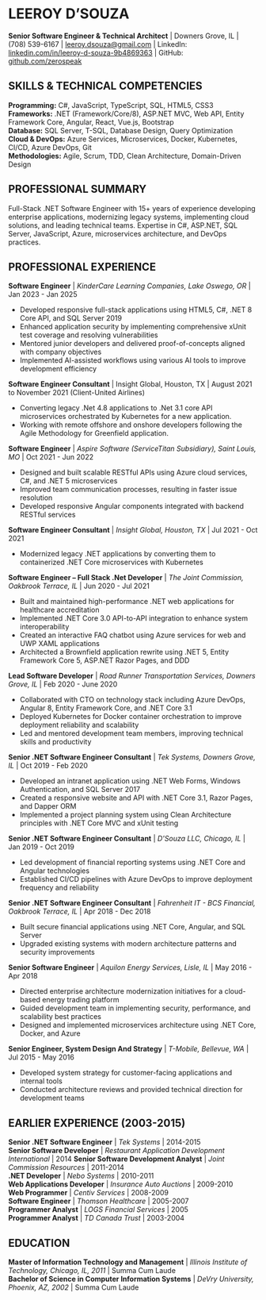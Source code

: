 # LEEROY D’SOUZA

**Senior Software Engineer & Technical Architect** | Downers Grove, IL | (708) 539-6167 | [leeroy.dsouza@gmail.com](mailto:leeroy.dsouza@gmail.com) | LinkedIn: [linkedin.com/in/leeroy-d-souza-9b4869363](linkedin.com/in/leeroy-d-souza-9b4869363) | GitHub: [github.com/zerospeak](https://github.com/zerospeak)

## SKILLS & TECHNICAL COMPETENCIES

**Programming:** C#, JavaScript, TypeScript, SQL, HTML5, CSS3  
**Frameworks:** .NET (Framework/Core/8), ASP.NET MVC, Web API, Entity Framework Core, Angular, React, Vue.js, Bootstrap  
**Database:** SQL Server, T-SQL, Database Design, Query Optimization  
**Cloud & DevOps:** Azure Services, Microservices, Docker, Kubernetes, CI/CD, Azure DevOps, Git  
**Methodologies:** Agile, Scrum, TDD, Clean Architecture, Domain-Driven Design

## PROFESSIONAL SUMMARY

Full-Stack .NET Software Engineer with 15+ years of experience developing enterprise applications, modernizing legacy systems, implementing cloud solutions, and leading technical teams. Expertise in C#, ASP.NET, SQL Server, JavaScript, Azure, microservices architecture, and DevOps practices.

## PROFESSIONAL EXPERIENCE

**Software Engineer** | _KinderCare Learning Companies, Lake Oswego, OR_ | Jan 2023 - Jan 2025

- Developed responsive full-stack applications using HTML5, C#, .NET 8 Core API, and SQL Server 2019
- Enhanced application security by implementing comprehensive xUnit test coverage and resolving vulnerabilities
- Mentored junior developers and delivered proof-of-concepts aligned with company objectives
- Implemented AI-assisted workflows using various AI tools to improve development efficiency

**Software Engineer Consultant** | Insight Global, Houston, TX | August 2021 to November 2021 (Client-United Airlines)

-	Converting legacy .Net 4.8 applications to .Net 3.1 core API microservices orchestrated by Kubernetes for a new application.
-	Working with remote offshore and onshore developers following the Agile Methodology for Greenfield application.

**Software Engineer** | _Aspire Software (ServiceTitan Subsidiary), Saint Louis, MO_ | Oct 2021 - Jun 2022

- Designed and built scalable RESTful APIs using Azure cloud services, C#, and .NET 5 microservices
- Improved team communication processes, resulting in faster issue resolution
- Developed responsive Angular components integrated with backend RESTful services

**Software Engineer Consultant** | _Insight Global, Houston, TX_ | Jul 2021 - Oct 2021

- Modernized legacy .NET applications by converting them to containerized .NET Core microservices with Kubernetes

**Software Engineer – Full Stack .Net Developer** | _The Joint Commission, Oakbrook Terrace, IL_ | Jun 2020 - Jul 2021

- Built and maintained high-performance .NET web applications for healthcare accreditation
- Implemented .NET Core 3.0 API-to-API integration to enhance system interoperability
- Created an interactive FAQ chatbot using Azure services for web and UWP XAML applications
- Architected a Brownfield application rewrite using .NET 5, Entity Framework Core 5, ASP.NET Razor Pages, and DDD

**Lead Software Developer** | _Road Runner Transportation Services, Downers Grove, IL_ | Feb 2020 - June 2020

- Collaborated with CTO on technology stack including Azure DevOps, Angular 8, Entity Framework Core, and .NET Core 3.1
- Deployed Kubernetes for Docker container orchestration to improve deployment reliability and scalability
- Led and mentored development team members, improving technical skills and productivity

**Senior .NET Software Engineer Consultant** | _Tek Systems, Downers Grove, IL_ | Oct 2019 - Feb 2020

- Developed an intranet application using .NET Web Forms, Windows Authentication, and SQL Server 2017
- Created a responsive website and API with .NET Core 3.1, Razor Pages, and Dapper ORM
- Implemented a project planning system using Clean Architecture principles with .NET Core MVC and xUnit testing

**Senior .NET Software Engineer Consultant** | _D'Souza LLC, Chicago, IL_ | Jan 2019 - Oct 2019

- Led development of financial reporting systems using .NET Core and Angular technologies
- Established CI/CD pipelines with Azure DevOps to improve deployment frequency and reliability

**Senior .NET Software Engineer Consultant** | _Fahrenheit IT - BCS Financial, Oakbrook Terrace, IL_ | Apr 2018 - Dec 2018

- Built secure financial applications using .NET Core, Angular, and SQL Server
- Upgraded existing systems with modern architecture patterns and security improvements

**Senior Software Engineer** | _Aquilon Energy Services, Lisle, IL_ | May 2016 - Apr 2018

- Directed enterprise architecture modernization initiatives for a cloud-based energy trading platform
- Guided development team in implementing security, performance, and scalability best practices
- Designed and implemented microservices architecture using .NET Core, Docker, and Azure

**Senior Engineer, System Design And Strategy** | _T-Mobile, Bellevue, WA_ | Jul 2015 - May 2016

- Developed system strategy for customer-facing applications and internal tools
- Conducted architecture reviews and provided technical direction for development teams

## EARLIER EXPERIENCE (2003-2015)

**Senior .NET Software Engineer** | _Tek Systems_ | 2014-2015  
**Senior Software Developer** | _Restaurant Application Development International_ | 2014 **Senior Software Development Analyst** | _Joint Commission Resources_ | 2011-2014  
**.NET Developer** | _Nebo Systems_ | 2010-2011  
**Web Applications Developer** | _Insurance Auto Auctions_ | 2009-2010  
**Web Programmer** | _Centiv Services_ | 2008-2009  
**Software Engineer** | _Thomson Healthcare_ | 2005-2007  
**Programmer Analyst** | _LOGS Financial Services_ | 2005  
**Programmer Analyst** | _TD Canada Trust_ | 2003-2004

## EDUCATION

**Master of Information Technology and Management** | _Illinois Institute of Technology, Chicago, IL, 2011_ | Summa Cum Laude  
**Bachelor of Science in Computer Information Systems** | _DeVry University, Phoenix, AZ, 2002_ | Summa Cum Laude

